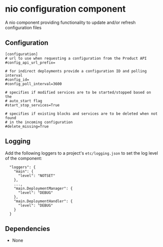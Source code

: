 # nio configuration  component

A nio component providing functionality to update and/or refresh configuration files


## Configuration

```
[configuration]
# url to use when requesting a configuration from the Product API
#config_api_url_prefix=

# for indirect deployments provide a configuration ID and polling interval
#config_id=
#config_poll_interval=3600

# specifies if modified services are to be started/stopped based on the
# auto_start flag
#start_stop_services=True

# specifies if existing blocks and services are to be deleted when not found
# in the incoming configuration
#delete_missing=True
```

## Logging

Add the following loggers to a project's `etc/logging.json` to set the log level of the component:
```
  "loggers": {
    "main": {
      "level": "NOTSET"
    },
    ...,
    "main.DeploymentManager": {
      "level": "DEBUG"
    },
    "main.DeploymentHandler": {
      "level": "DEBUG"
    }
  }
```

## Dependencies

- None
